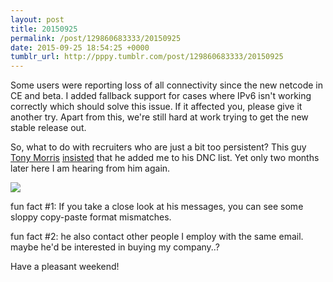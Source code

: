 ```yaml
---
layout: post
title: 20150925
permalink: /post/129860683333/20150925
date: 2015-09-25 18:54:25 +0000
tumblr_url: http://pppy.tumblr.com/post/129860683333/20150925
---
```

Some users were reporting loss of all connectivity since the new netcode in CE and beta. I added fallback support for cases where IPv6 isn't working correctly which should solve this issue. If it affected you, please give it another try. Apart from this, we're still hard at work trying to get the new stable release out.

So, what to do with recruiters who are just a bit too persistent? This guy [Tony Morris](http://puu.sh/knTwb/b6e22f2561.png) [insisted](http://puu.sh/knTwb/b6e22f2561.png) that he added me to his DNC list. Yet only two months later here I am hearing from him again.

[![](http://puu.sh/knobs/cfa33000b1.png)](http://puu.sh/knobs/cfa33000b1.png)

fun fact #1: If you take a close look at his messages, you can see some sloppy copy-paste format mismatches.

fun fact #2: he also contact other people I employ with the same email. maybe he'd be interested in buying my company..?

Have a pleasant weekend!